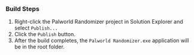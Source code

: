 ### Build Steps
1. Right-click the Palworld Randomizer project in Solution Explorer and select `Publish...`
2. Click the `Publish` button.
3. After the build completes, the `Palworld Randomizer.exe` application will be in the root folder.
